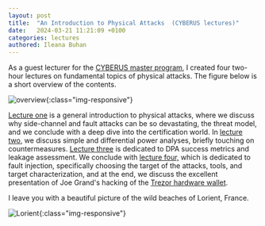 ```yaml
---
layout: post
title:  "An Introduction to Physical Attacks  (CYBERUS lectures)"
date:   2024-03-21 11:21:09 +0100
categories: lectures 
authored: Ileana Buhan
---
```


As a guest lecturer for the [CYBERUS master program]( https://master-cyberus.eu/), I created four two-hour lectures on fundamental topics of physical attacks. The figure below is a short overview of the contents. 

![overview]({{site.url}}/assets/img//cyberus/overview.png){:class="img-responsive"} 

 [Lecture one](https://github.com/ileanabuhan/talks_slides/blob/main/Cyberus/C1.%20Intro%20to%20physical%20attacks_handouts.pdf) is a general introduction to physical attacks, where we discuss why side-channel and fault attacks can be so devastating,  the threat model, and we conclude with a deep dive into the certification world.  In [lecture two](https://github.com/ileanabuhan/talks_slides/blob/main/Cyberus/C2.%20Side%20channel%20attacks_handouts.pdf), we discuss simple and differential power analyses, briefly touching on countermeasures. [Lecture three](https://github.com/ileanabuhan/talks_slides/blob/main/Cyberus/C3.%20DPA%20and%20leakage%20detection_handouts.pdf) is dedicated to DPA success metrics and leakage assessment. We conclude with [lecture four,](https://github.com/ileanabuhan/talks_slides/blob/main/Cyberus/C4.%20Introduction%20to%20Fault%20attacks_handouts.pdf) which is dedicated to fault injection, specifically choosing the target of the attacks, tools, and target characterization, and at the end, we discuss the excellent presentation of Joe Grand's hacking of the [Trezor hardware wallet](https://www.youtube.com/watch?v=dT9y-KQbqi4).  

I leave you with a beautiful picture of the wild beaches of Lorient, France. 

![Lorient]({{site.url}}/assets/img//cyberus/lorient.jpg){:class="img-responsive"} 

